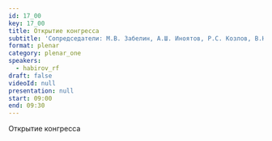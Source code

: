 ```yaml
---
id: 17_00
key: 17_00
title: Открытие конгресса
subtitle: 'Сопредседатели: М.В. Забелин, А.Ш. Иноятов, Р.С. Козлов, В.Н. Павлов, Л. Фан'
format: plenar
category: plenar_one
speakers:
  - habirov_rf
draft: false
videoId: null
presentation: null
start: 09:00
end: 09:30
---
```

Открытие конгресса